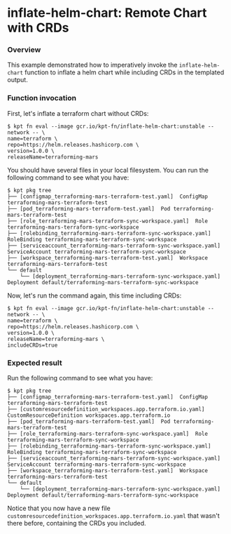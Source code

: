 # inflate-helm-chart: Remote Chart with CRDs

### Overview

This example demonstrated how to imperatively invoke the `inflate-helm-chart`
function to inflate a helm chart while including CRDs in the templated output.

### Function invocation

First, let's inflate a terraform chart without CRDs:

```shell
$ kpt fn eval --image gcr.io/kpt-fn/inflate-helm-chart:unstable --network -- \
name=terraform \
repo=https://helm.releases.hashicorp.com \
version=1.0.0 \
releaseName=terraforming-mars 
```

You should have several files in your local filesystem. You can run the
following command to see what you have:

```shell
$ kpt pkg tree
├── [configmap_terraforming-mars-terraform-test.yaml]  ConfigMap terraforming-mars-terraform-test
├── [pod_terraforming-mars-terraform-test.yaml]  Pod terraforming-mars-terraform-test
├── [role_terraforming-mars-terraform-sync-workspace.yaml]  Role terraforming-mars-terraform-sync-workspace
├── [rolebinding_terraforming-mars-terraform-sync-workspace.yaml]  RoleBinding terraforming-mars-terraform-sync-workspace
├── [serviceaccount_terraforming-mars-terraform-sync-workspace.yaml]  ServiceAccount terraforming-mars-terraform-sync-workspace
├── [workspace_terraforming-mars-terraform-test.yaml]  Workspace terraforming-mars-terraform-test
└── default
    └── [deployment_terraforming-mars-terraform-sync-workspace.yaml]  Deployment default/terraforming-mars-terraform-sync-workspace
```

Now, let's run the command again, this time including CRDs:

```shell
$ kpt fn eval --image gcr.io/kpt-fn/inflate-helm-chart:unstable --network -- \
name=terraform \
repo=https://helm.releases.hashicorp.com \
version=1.0.0 \
releaseName=terraforming-mars \
includeCRDs=true
```


### Expected result

Run the following command to see what you have:

```shell
$ kpt pkg tree
├── [configmap_terraforming-mars-terraform-test.yaml]  ConfigMap terraforming-mars-terraform-test
├── [customresourcedefinition_workspaces.app.terraform.io.yaml]  CustomResourceDefinition workspaces.app.terraform.io
├── [pod_terraforming-mars-terraform-test.yaml]  Pod terraforming-mars-terraform-test
├── [role_terraforming-mars-terraform-sync-workspace.yaml]  Role terraforming-mars-terraform-sync-workspace
├── [rolebinding_terraforming-mars-terraform-sync-workspace.yaml]  RoleBinding terraforming-mars-terraform-sync-workspace
├── [serviceaccount_terraforming-mars-terraform-sync-workspace.yaml]  ServiceAccount terraforming-mars-terraform-sync-workspace
├── [workspace_terraforming-mars-terraform-test.yaml]  Workspace terraforming-mars-terraform-test
└── default
    └── [deployment_terraforming-mars-terraform-sync-workspace.yaml]  Deployment default/terraforming-mars-terraform-sync-workspace
```

Notice that you now have a new file `customresourcedefinition_workspaces.app.terraform.io.yaml` that wasn't there before,
containing the CRDs you included.